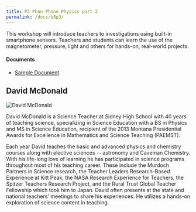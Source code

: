 ```yaml
---
title: P3 Phun Phone Physics part 2
permalink: /docs/b8p3/
---
```


This workshop will introduce teachers to investigations using built-in smartphone sensors.  Teachers and students can learn the use of the magnetometer, pressure, light and others for hands-on, real-world projects.

#### Documents
 - [Sample Document](../wednesday/breakout7/documents/b1p1d1.pdf)

## David McDonald

![David McDonald](../wed/breakout7/images/david.jpg)

David McDonald is a Science Teacher at Sidney High School with 40 years of teaching science,  specializing in Science Education with a BS in Physics and MS in Science Education,  recipient of the 2013 Montana Presidential Awards for Excellence in Mathematics and Science Teaching (PAEMST).

 Each year David teaches the basic and advanced physics and chemistry courses along with elective sciences -- astronomy and Caveman Chemistry.
With his life-long love of learning he has participated in science programs throughout most of his teaching career. These include the Murdoch Partners in Science research, the Teacher Leaders Research-Based Experience at Kitt Peak, the NASA Research Experience for Teachers, the Spitzer Teachers Research Project, and the Rural Trust Global Teacher Fellowship which took him to Japan. David often presents at the state and national teachers’ meetings to share his experiences.   He utilizes a hands-on exploration of science content in teaching.
